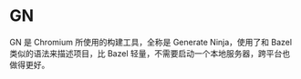 # GN

GN 是 Chromium 所使用的构建工具，全称是 Generate Ninja，使用了和 Bazel 类似的语法来描述项目，比 Bazel 轻量，不需要启动一个本地服务器，跨平台也做得更好。